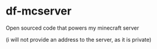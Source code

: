 # df-mcserver
Open sourced code that powers my minecraft server

(i will not provide an address to the server, as it is private)
